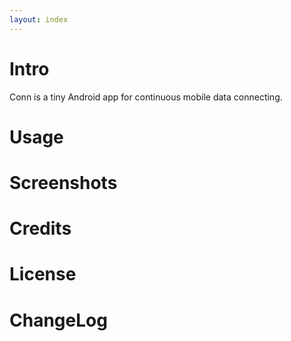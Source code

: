 ```yaml
---
layout: index
---
```


# Intro

Conn is a tiny Android app for continuous mobile data connecting.

# Usage

# Screenshots

# Credits

# License

# ChangeLog
